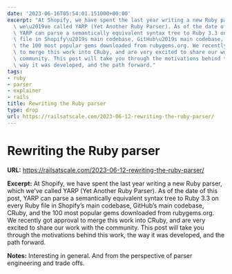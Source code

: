 ```yaml
---
date: '2023-06-16T05:54:01.151000+00:00'
excerpt: "At Shopify, we have spent the last year writing a new Ruby parser, which\
  \ we\u2019ve called YARP (Yet Another Ruby Parser). As of the date of this post,\
  \ YARP can parse a semantically equivalent syntax tree to Ruby 3.3 on every Ruby\
  \ file in Shopify\u2019s main codebase, GitHub\u2019s main codebase, CRuby, and\
  \ the 100 most popular gems downloaded from rubygems.org. We recently got approval\
  \ to merge this work into CRuby, and are very excited to share our work with the\
  \ community. This post will take you through the motivations behind this work, the\
  \ way it was developed, and the path forward."
tags:
- ruby
- parser
- explainer
- rails
title: Rewriting the Ruby parser
type: drop
url: https://railsatscale.com/2023-06-12-rewriting-the-ruby-parser/
---
```


# Rewriting the Ruby parser

**URL:** https://railsatscale.com/2023-06-12-rewriting-the-ruby-parser/

**Excerpt:** At Shopify, we have spent the last year writing a new Ruby parser, which we’ve called YARP (Yet Another Ruby Parser). As of the date of this post, YARP can parse a semantically equivalent syntax tree to Ruby 3.3 on every Ruby file in Shopify’s main codebase, GitHub’s main codebase, CRuby, and the 100 most popular gems downloaded from rubygems.org. We recently got approval to merge this work into CRuby, and are very excited to share our work with the community. This post will take you through the motivations behind this work, the way it was developed, and the path forward.

**Notes:**
Interesting in general. And from the perspective of parser engineering and trade offs.
